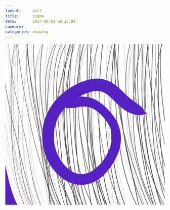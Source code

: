 ```yaml
---
layout:     post
title:      sigma
date:       2017-08-03 00:23:09
summary:    
categories: drawing
---
```

![sigma](/images/diary/sigma.png ".")

